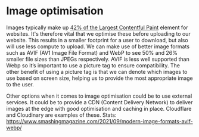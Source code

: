 # Image optimisation

Images typically make up [42% of the Largest Contentful Paint](https://paulcalvano.com/2021-06-07-lcp-httparchive/) element for websites. It's therefore vital that we optimise these before uploading to our website. This results in a smaller footprint for a user to download, but also will use less compute to upload. We can make use of better image formats such as AVIF (AV1 Image File Format) and WebP to see 50% and 26% smaller file sizes than JPEGs respectively. AVIF is less well supported than Webp so it’s important to use a picture tag to ensure compatibility. The other benefit of using a picture tag is that we can denote which images to use based on screen size, helping us to provide the most appropriate image to the user.

Other options when it comes to image optimisation could be to use external services. It could be to provide a CDN (Content Delivery Network) to deliver images at the edge with good optimisation and caching in place. Cloudflare and Cloudinary are examples of these.
Stats: https://www.smashingmagazine.com/2021/09/modern-image-formats-avif-webp/ 